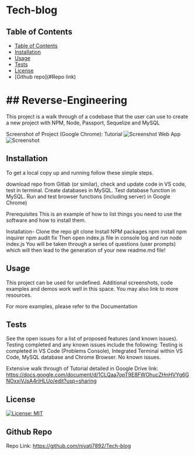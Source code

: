 # Tech-blog
## Table of Contents

- [Table of Contents](#table-of-contents)
- [Installation](#installation)
- [Usage](#usage)
- [Tests](#tests)
- [License](#license)
- [Github repo](#Repo link)


<h1> ## Reverse-Engineering </h1>

  This project is a walk through of a codebase that the user can use to create a new project with NPM,  Node, Passport, Sequelize and MySQL

  Screenshot of Project (Google Chrome): 
  Tutorial
  ![Screenshot]()
  Web App
  ![Screenshot]()


## Installation
To get a local copy up and running follow these simple steps.

download repo from Gitlab (or similar), check and update code in VS code, test in terminal. Create databases in MySQL. Test database function in MySQL. Run and test browser functions (including server) in Google Chrome)

Prerequisites
This is an example of how to list things you need to use the software and how to install them.

Installation-
  Clone the repo
    git clone 
  Install NPM packages
    npm install
    npm inquirer
    npm audit fix
  Then open index.js file in console log and run
    node index.js
  You will be taken through a series of questions (user prompts) which will then lead to the generation of your new readme.md file!


## Usage

This project can be used for undefined. Additional screenshots, code examples and demos work well in this space. You may also link to more resources.

For more examples, please refer to the Documentation



## Tests

See the open issues for a list of proposed features (and known issues). Testing completed and any known issues include the following:
 Testing is completed in VS Code (Problems Console), Integrated Terminal within VS Code, MySQL database and Chrome Browser. No known issues.
 
 Extensive walk through of Tutorial detailed in Google Drive link: https://docs.google.com/document/d/1CLQaa7opT9E8FWOhucZHnHVYg6GNOxxiVJsA4riHLUo/edit?usp=sharing
## License

[![License: MIT](https://img.shields.io/badge/License-MIT-yellow.svg)](https://opensource.org/licenses/MIT)

## Github Repo
Repo Link: https://github.com/niyati7892/Tech-blog
